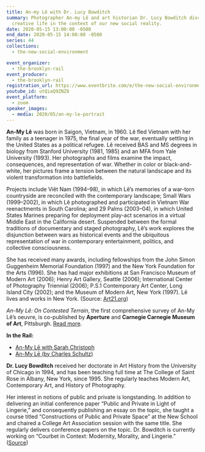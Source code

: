 ```yaml
---
title: An-my Lê with Dr. Lucy Bowditch
summary: Photographer An-my Lê and art historian Dr. Lucy Bowditch discuss
  creative life in the context of our new social reality.
date: 2020-05-15 13:00:00 -0500
end_date: 2020-05-15 14:00:00 -0500
series: 44
collections:
  - the-new-social-environment

event_organizer:
  - the-brooklyn-rail
event_producer:
  - the-brooklyn-rail
registration_url: https://www.eventbrite.com/e/the-new-social-environment-44-an-my-le-tickets-104683679704#
youtube_id: utQiaQ9ZNZ8
event_platform:
  - zoom
speaker_images:
  - media: 2020/05/an-my-le-portrait
---
```

**An-My Lê** was born in Saigon, Vietnam, in 1960. Lê fled Vietnam with her family as a teenager in 1975, the final year of the war, eventually settling in the United States as a political refugee. Lê received BAS and MS degrees in biology from Stanford University (1981, 1985) and an MFA from Yale University (1993). Her photographs and films examine the impact, consequences, and representation of war. Whether in color or black-and-white, her pictures frame a tension between the natural landscape and its violent transformation into battlefields.

Projects include Viêt Nam (1994–98), in which Lê’s memories of a war-torn countryside are reconciled with the contemporary landscape; Small Wars (1999–2002), in which Lê photographed and participated in Vietnam War reenactments in South Carolina; and 29 Palms (2003–04), in which United States Marines preparing for deployment play-act scenarios in a virtual Middle East in the California desert. Suspended between the formal traditions of documentary and staged photography, Lê’s work explores the disjunction between wars as historical events and the ubiquitous representation of war in contemporary entertainment, politics, and collective consciousness.

She has received many awards, including fellowships from the John Simon Guggenheim Memorial Foundation (1997) and the New York Foundation for the Arts (1996). She has had major exhibitions at San Francisco Museum of Modern Art (2006); Henry Art Gallery, Seattle (2006); International Center of Photography Triennial (2006); P.S.1 Contemporary Art Center, Long Island City (2002); and the Museum of Modern Art, New York (1997). Lê lives and works in New York. (Source:  [Art21.org](https://art21.org/artist/an-my-le/))

*An-My Lê: On Contested Terrain*, the first comprehensive survey of An-My Lê’s oeuvre, is co-published by  **Aperture**  and  **Carnegie Carnegie Museum of Art**, Pittsburgh. [Read more](<https://aperture.org/shop/an-my-le-on-contested-terrain>). [](https://aperture.org/shop/an-my-le-on-contested-terrain)

**In the Rail:**

* [An-My Lē with Sarah Christoph](https://brooklynrail.org/2015/02/art/an-my-l-with-sara-christoph)
* [An-My Lē (by Charles Schultz)](https://brooklynrail.org/2010/10/artseen/an-my-l)

**Dr. Lucy Bowditch** received her doctorate in Art History from the University of Chicago in 1994, and has been teaching full time at The College of Saint Rose in Albany, New York, since 1995. She regularly teaches Modern Art, Contemporary Art, and History of Photography.

Her interest in notions of public and private is longstanding. In addition to delivering an initial conference paper “Public and Private in Light of Lingerie,” and consequently publishing an essay on the topic, she taught a course titled “Constructions of Public and Private Space” at the New School and chaired a College Art Association session with the same title. She regularly delivers conference papers on the topic. Dr. Bowditch is currently working on “Courbet in Context: Modernity, Morality, and Lingerie.” ([Source](https://www.strose.edu/faculty-bio/lucy-bowditch/))